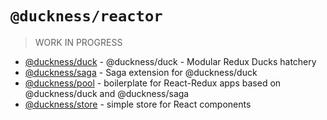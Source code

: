 # `@duckness/reactor`

> WORK IN PROGRESS

* [@duckness/duck](https://github.com/hitosu/duckness/tree/master/packages/duck) - @duckness/duck - Modular Redux Ducks hatchery
* [@duckness/saga](https://github.com/hitosu/duckness/tree/master/packages/saga) - Saga extension for @duckness/duck
* [@duckness/pool](https://github.com/hitosu/duckness/tree/master/packages/pool) - boilerplate for React-Redux apps based on @duckness/duck and @duckness/saga
* [@duckness/store](https://github.com/hitosu/duckness/tree/master/packages/store) - simple store for React components